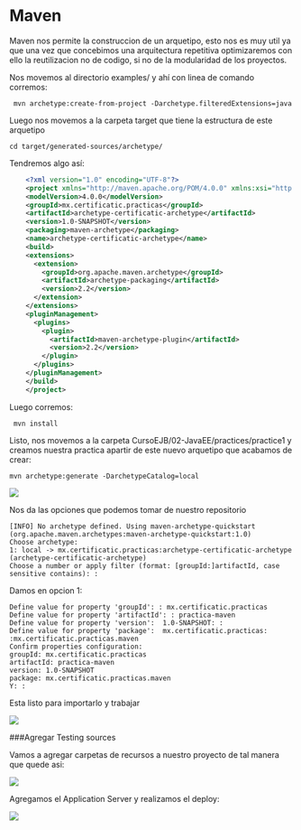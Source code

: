 # Maven 

Maven nos permite la construccion de un arquetipo, esto nos es muy util ya que una vez que concebimos una arquitectura
repetitiva optimizaremos con ello la reutilizacion no de codigo, si no de la modularidad de los proyectos.



Nos movemos al directorio examples/ y ahí con linea de comando corremos:

     mvn archetype:create-from-project -Darchetype.filteredExtensions=java

Luego nos movemos a la carpeta target que tiene la estructura de este arquetipo

    cd target/generated-sources/archetype/

Tendremos algo así:

```xml
    <?xml version="1.0" encoding="UTF-8"?>
    <project xmlns="http://maven.apache.org/POM/4.0.0" xmlns:xsi="http://www.w3.org/2001/XMLSchema-instance" xsi:schemaLocation="http://maven.apache.org/POM/4.0.0 http://maven.apache.org/xsd/maven-4.0.0.xsd">
    <modelVersion>4.0.0</modelVersion>
    <groupId>mx.certificatic.practicas</groupId>
    <artifactId>archetype-certificatic-archetype</artifactId>
    <version>1.0-SNAPSHOT</version>
    <packaging>maven-archetype</packaging>
    <name>archetype-certificatic-archetype</name>
    <build>
    <extensions>
      <extension>
        <groupId>org.apache.maven.archetype</groupId>
        <artifactId>archetype-packaging</artifactId>
        <version>2.2</version>
      </extension>
    </extensions>
    <pluginManagement>
      <plugins>
        <plugin>
          <artifactId>maven-archetype-plugin</artifactId>
          <version>2.2</version>
        </plugin>
      </plugins>
    </pluginManagement>
    </build>
    </project>
```

Luego corremos:

     mvn install

Listo, nos movemos a la carpeta CursoEJB/02-JavaEE/practices/practice1  y creamos nuestra practica apartir de este nuevo arquetipo que acabamos de crear:

    mvn archetype:generate -DarchetypeCatalog=local


![](http://snag.gy/v6UUS.jpg)

Nos da las opciones que podemos tomar de nuestro repositorio

    [INFO] No archetype defined. Using maven-archetype-quickstart (org.apache.maven.archetypes:maven-archetype-quickstart:1.0)
    Choose archetype:
    1: local -> mx.certificatic.practicas:archetype-certificatic-archetype (archetype-certificatic-archetype)
    Choose a number or apply filter (format: [groupId:]artifactId, case sensitive contains): :

Damos en opcion 1:

    Define value for property 'groupId': : mx.certificatic.practicas
    Define value for property 'artifactId': : practica-maven
    Define value for property 'version':  1.0-SNAPSHOT: :
    Define value for property 'package':  mx.certificatic.practicas: :mx.certificatic.practicas.maven
    Confirm properties configuration:
    groupId: mx.certificatic.practicas
    artifactId: practica-maven
    version: 1.0-SNAPSHOT
    package: mx.certificatic.practicas.maven
    Y: :

Esta listo para importarlo y trabajar

![](http://snag.gy/cT2ah.jpg)


###Agregar Testing sources

Vamos a agregar carpetas de recursos a nuestro proyecto de tal manera que quede asi:

![](http://snag.gy/QOQ44.jpg)


Agregamos el Application Server y realizamos el deploy:

![](http://snag.gy/2f77d.jpg)

